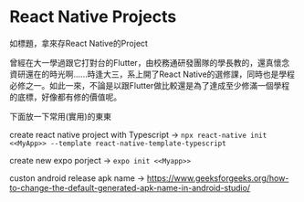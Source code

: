 # React Native Projects

如標題，拿來存React Native的Project

曾經在大一學過跟它打對台的Flutter，由校務通研發團隊的學長教的，還真懷念資研還在的時光啊......時逢大三，系上開了React Native的選修課，同時也是學程必修之一。如此一來，不論是以跟Flutter做比較還是為了達成至少修滿一個學程的底標，好像都有修的價值呢。



下面放一下常用(實用)的東東

create react native project with Typescript ->  `npx react-native init <<MyApp>> --template react-native-template-typescript`

create new expo porject -> `expo init <<Myapp>>`

custon android release apk name -> https://www.geeksforgeeks.org/how-to-change-the-default-generated-apk-name-in-android-studio/